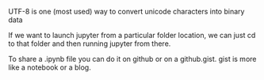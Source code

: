 UTF-8 is one (most used) way to convert unicode characters into binary data

If we want to launch jupyter from a particular folder location, we can just cd to that folder and then running jupyter from there.

To share a .ipynb file you can do it on github or on a github.gist. gist is more like a notebook or a blog.
